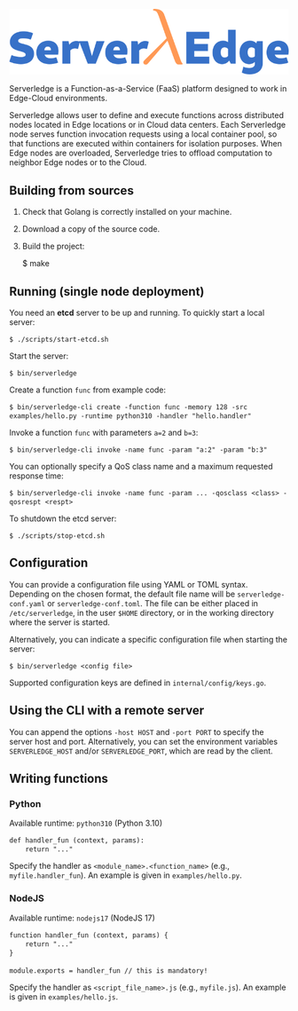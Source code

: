 ![ServerlEdge](docs/logo.png)

Serverledge is a Function-as-a-Service (FaaS) platform designed to
work in Edge-Cloud environments.

Serverledge allows user to define and execute functions across
distributed nodes located in Edge locations or in Cloud data centers.
Each Serverledge node serves function invocation requests using a local
container pool, so that functions are executed within containers for isolation purposes.
When Edge nodes are overloaded, Serverledge tries to offload computation
to neighbor Edge nodes or to the Cloud.

## Building from sources

1. Check that Golang is correctly installed on your machine.

1. Download a copy of the source code.

1. Build the project:


	$ make

## Running (single node deployment)

You need an **etcd** server to be up and running. To quickly start a local
server:

	$ ./scripts/start-etcd.sh

Start the server:

	$ bin/serverledge

Create a function `func` from example code:

	$ bin/serverledge-cli create -function func -memory 128 -src examples/hello.py -runtime python310 -handler "hello.handler"

Invoke a function `func` with parameters `a=2` and `b=3`:

	$ bin/serverledge-cli invoke -name func -param "a:2" -param "b:3"

You can optionally specify a QoS class name and a maximum requested response
time:

	$ bin/serverledge-cli invoke -name func -param ... -qosclass <class> -qosrespt <respt>

To shutdown the etcd server:

	$ ./scripts/stop-etcd.sh

## Configuration

You can provide a configuration file using YAML or TOML syntax. Depending on the
chosen format, the default file name will be `serverledge-conf.yaml` or
`serverledge-conf.toml`. The file can be either placed in `/etc/serverledge`,
in the user `$HOME` directory, or in the working directory where the server is
started.

Alternatively, you can indicate a specific configuration file when starting the
server:

	$ bin/serverledge <config file>

Supported configuration keys are defined in `internal/config/keys.go`.

## Using the CLI with a remote server

You can append the options `-host HOST` and `-port PORT` to specify the server
host and port. Alternatively, you can set the environment variables
`SERVERLEDGE_HOST` and/or `SERVERLEDGE_PORT`, which are read by the client.


## Writing functions

### Python

Available runtime: `python310` (Python 3.10)

	def handler_fun (context, params):
		return "..."

Specify the handler as `<module_name>.<function_name>` (e.g., `myfile.handler_fun`).
An example is given in `examples/hello.py`.

### NodeJS

Available runtime: `nodejs17` (NodeJS 17)

	function handler_fun (context, params) {
		return "..."
	}

	module.exports = handler_fun // this is mandatory!

Specify the handler as `<script_file_name>.js` (e.g., `myfile.js`).
An example is given in `examples/hello.js`.
